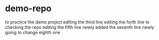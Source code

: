 # demo-repo
to practice the demo project
editing the third line 
editing the forth line
to checking the repo
editing the fifth line newly
added the seventh line newly
going to change eighth one
